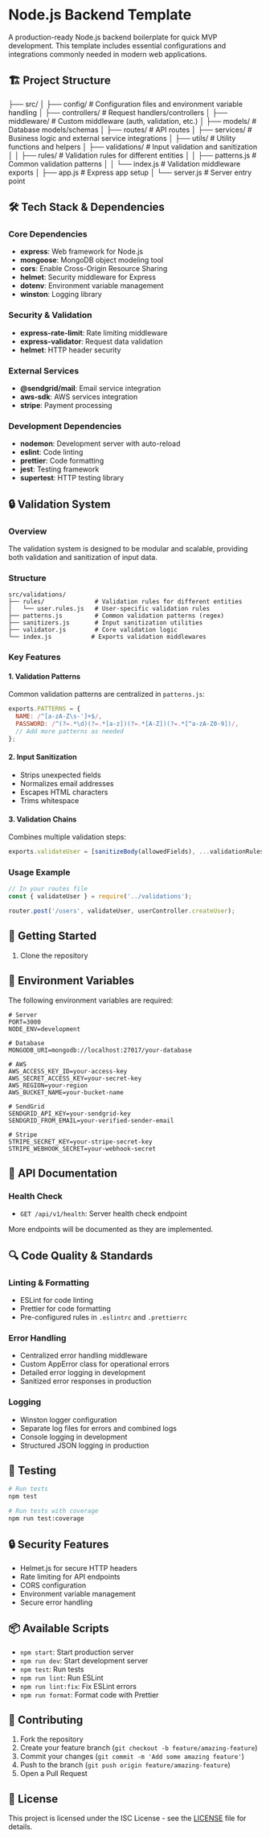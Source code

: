 # Node.js Backend Template

A production-ready Node.js backend boilerplate for quick MVP development. This template includes essential configurations and integrations commonly needed in modern web applications.

## 🏗️ Project Structure

├── src/
│ ├── config/ # Configuration files and environment variable handling
│ ├── controllers/ # Request handlers/controllers
│ ├── middleware/ # Custom middleware (auth, validation, etc.)
│ ├── models/ # Database models/schemas
│ ├── routes/ # API routes
│ ├── services/ # Business logic and external service integrations
│ ├── utils/ # Utility functions and helpers
│ ├── validations/ # Input validation and sanitization
│ │ ├── rules/ # Validation rules for different entities
│ │ ├── patterns.js # Common validation patterns
│ │ └── index.js # Validation middleware exports
│ ├── app.js # Express app setup
│ └── server.js # Server entry point

## 🛠️ Tech Stack & Dependencies

### Core Dependencies

- **express**: Web framework for Node.js
- **mongoose**: MongoDB object modeling tool
- **cors**: Enable Cross-Origin Resource Sharing
- **helmet**: Security middleware for Express
- **dotenv**: Environment variable management
- **winston**: Logging library

### Security & Validation

- **express-rate-limit**: Rate limiting middleware
- **express-validator**: Request data validation
- **helmet**: HTTP header security

### External Services

- **@sendgrid/mail**: Email service integration
- **aws-sdk**: AWS services integration
- **stripe**: Payment processing

### Development Dependencies

- **nodemon**: Development server with auto-reload
- **eslint**: Code linting
- **prettier**: Code formatting
- **jest**: Testing framework
- **supertest**: HTTP testing library

## 🔒 Validation System

### Overview

The validation system is designed to be modular and scalable, providing both validation and sanitization of input data.

### Structure

```
src/validations/
├── rules/              # Validation rules for different entities
│   └── user.rules.js   # User-specific validation rules
├── patterns.js         # Common validation patterns (regex)
├── sanitizers.js       # Input sanitization utilities
├── validator.js        # Core validation logic
└── index.js           # Exports validation middlewares
```

### Key Features

#### 1. Validation Patterns

Common validation patterns are centralized in `patterns.js`:

```javascript
exports.PATTERNS = {
  NAME: /^[a-zA-Z\s-']+$/,
  PASSWORD: /^(?=.*\d)(?=.*[a-z])(?=.*[A-Z])(?=.*[^a-zA-Z0-9])/,
  // Add more patterns as needed
};
```

#### 2. Input Sanitization

- Strips unexpected fields
- Normalizes email addresses
- Escapes HTML characters
- Trims whitespace

#### 3. Validation Chains

Combines multiple validation steps:

```javascript
exports.validateUser = [sanitizeBody(allowedFields), ...validationRules, validate];
```

### Usage Example

```javascript
// In your routes file
const { validateUser } = require('../validations');

router.post('/users', validateUser, userController.createUser);
```

## 🚀 Getting Started

1. Clone the repository

## 🔐 Environment Variables

The following environment variables are required:

```env
# Server
PORT=3000
NODE_ENV=development

# Database
MONGODB_URI=mongodb://localhost:27017/your-database

# AWS
AWS_ACCESS_KEY_ID=your-access-key
AWS_SECRET_ACCESS_KEY=your-secret-key
AWS_REGION=your-region
AWS_BUCKET_NAME=your-bucket-name

# SendGrid
SENDGRID_API_KEY=your-sendgrid-key
SENDGRID_FROM_EMAIL=your-verified-sender-email

# Stripe
STRIPE_SECRET_KEY=your-stripe-secret-key
STRIPE_WEBHOOK_SECRET=your-webhook-secret
```

## 📝 API Documentation

### Health Check

- `GET /api/v1/health`: Server health check endpoint

More endpoints will be documented as they are implemented.

## 🔍 Code Quality & Standards

### Linting & Formatting

- ESLint for code linting
- Prettier for code formatting
- Pre-configured rules in `.eslintrc` and `.prettierrc`

### Error Handling

- Centralized error handling middleware
- Custom AppError class for operational errors
- Detailed error logging in development
- Sanitized error responses in production

### Logging

- Winston logger configuration
- Separate log files for errors and combined logs
- Console logging in development
- Structured JSON logging in production

## 🧪 Testing

```bash
# Run tests
npm test

# Run tests with coverage
npm run test:coverage
```

## 🔒 Security Features

- Helmet.js for secure HTTP headers
- Rate limiting for API endpoints
- CORS configuration
- Environment variable management
- Secure error handling

## 📦 Available Scripts

- `npm start`: Start production server
- `npm run dev`: Start development server
- `npm test`: Run tests
- `npm run lint`: Run ESLint
- `npm run lint:fix`: Fix ESLint errors
- `npm run format`: Format code with Prettier

## 🤝 Contributing

1. Fork the repository
2. Create your feature branch (`git checkout -b feature/amazing-feature`)
3. Commit your changes (`git commit -m 'Add some amazing feature'`)
4. Push to the branch (`git push origin feature/amazing-feature`)
5. Open a Pull Request

## 📄 License

This project is licensed under the ISC License - see the [LICENSE](LICENSE) file for details.
